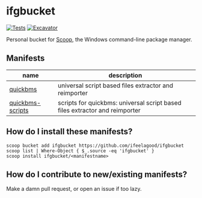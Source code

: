 # ifgbucket

<!-- Uncomment the following line after replacing placeholders -->
[![Tests](https://github.com/ifeelagood/ifgbucket/actions/workflows/ci.yml/badge.svg)](https://github.com/ifeelagood/ifgbucket/actions/workflows/ci.yml) [![Excavator](https://github.com/ifeelagood/ifgbucket/actions/workflows/excavator.yml/badge.svg)](https://github.com/ifeelagood/ifgbucket/actions/workflows/excavator.yml)

Personal bucket for [Scoop](https://scoop.sh), the Windows command-line package manager.

## Manifests


|name|description|
|----|-----------|
|[quickbms](bucket/quickbms.json)|universal script based files extractor and reimporter|
|[quickbms-scripts](bucket/quickbms-scripts.json)|scripts for quickbms: universal script based files extractor and reimporter|


## How do I install these manifests?

```pwsh
scoop bucket add ifgbucket https://github.com/ifeelagood/ifgbucket
scoop list | Where-Object { $_.source -eq 'ifgbucket' }
scoop install ifgbucket/<manifestname>
```

## How do I contribute to new/existing manifests?

Make a damn pull request, or open an issue if too lazy.

